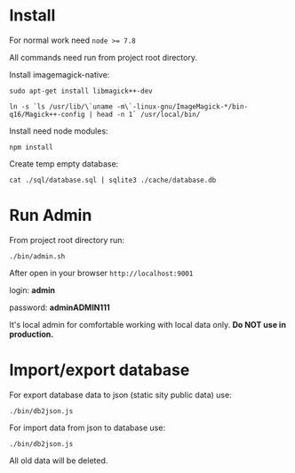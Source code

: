 # Install

For normal work need `node >= 7.8`

All commands need run from project root directory.

Install imagemagick-native:

```
sudo apt-get install libmagick++-dev

ln -s `ls /usr/lib/\`uname -m\`-linux-gnu/ImageMagick-*/bin-q16/Magick++-config | head -n 1` /usr/local/bin/
```

Install need node modules:
```
npm install
```
Create temp empty database:
```
cat ./sql/database.sql | sqlite3 ./cache/database.db
```




# Run Admin

From project root directory run:
```
./bin/admin.sh
```

After open in your browser `http://localhost:9001`

login: **admin**

password: **adminADMIN111**

It's local admin for comfortable working with local data only.
**Do NOT use in production.**



# Import/export database

For export database data to json (static sity public data) use:
```
./bin/db2json.js 
```

For import data from json to database use:
```
./bin/db2json.js 
```
All old data will be deleted.
